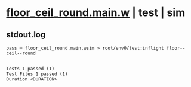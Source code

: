 # [floor_ceil_round.main.w](../../../../../../examples/tests/sdk_tests/math/floor_ceil_round.main.w) | test | sim

## stdout.log
```log
pass ─ floor_ceil_round.main.wsim » root/env0/test:inflight floor--ceil--round
 
 
Tests 1 passed (1)
Test Files 1 passed (1)
Duration <DURATION>
```

